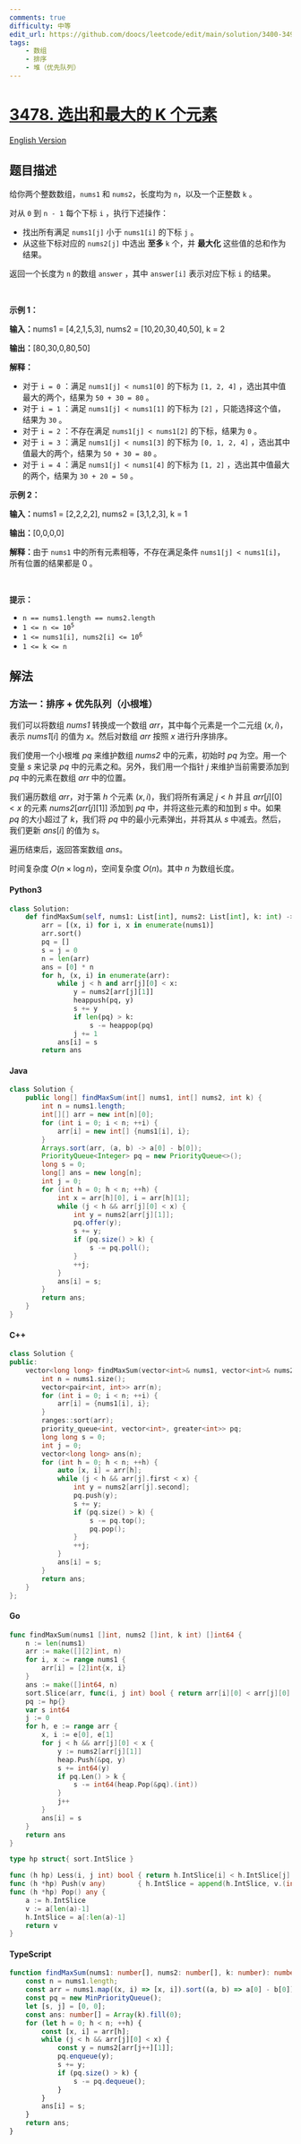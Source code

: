 ```yaml
---
comments: true
difficulty: 中等
edit_url: https://github.com/doocs/leetcode/edit/main/solution/3400-3499/3478.Choose%20K%20Elements%20With%20Maximum%20Sum/README.md
tags:
    - 数组
    - 排序
    - 堆（优先队列）
---
```


<!-- problem:start -->

# [3478. 选出和最大的 K 个元素](https://leetcode.cn/problems/choose-k-elements-with-maximum-sum)

[English Version](/solution/3400-3499/3478.Choose%20K%20Elements%20With%20Maximum%20Sum/README_EN.md)

## 题目描述

<!-- description:start -->

<p>给你两个整数数组，<code>nums1</code> 和 <code>nums2</code>，长度均为 <code>n</code>，以及一个正整数 <code>k</code> 。</p>

<p>对从 <code>0</code> 到 <code>n - 1</code> 每个下标 <code>i</code> ，执行下述操作：</p>

<ul>
	<li>找出所有满足 <code>nums1[j]</code> 小于 <code>nums1[i]</code> 的下标 <code>j</code> 。</li>
	<li>从这些下标对应的 <code>nums2[j]</code> 中选出 <strong>至多</strong> <code>k</code> 个，并 <strong>最大化</strong> 这些值的总和作为结果。</li>
</ul>

<p>返回一个长度为 <code>n</code> 的数组 <code>answer</code> ，其中 <code>answer[i]</code> 表示对应下标 <code>i</code> 的结果。</p>

<p>&nbsp;</p>

<p><strong class="example">示例 1：</strong></p>

<div class="example-block">
<p><strong>输入：</strong><span class="example-io">nums1 = [4,2,1,5,3], nums2 = [10,20,30,40,50], k = 2</span></p>

<p><strong>输出：</strong><span class="example-io">[80,30,0,80,50]</span></p>

<p><strong>解释：</strong></p>

<ul>
	<li>对于 <code>i = 0</code> ：满足 <code>nums1[j] &lt; nums1[0]</code> 的下标为 <code>[1, 2, 4]</code> ，选出其中值最大的两个，结果为 <code>50 + 30 = 80</code> 。</li>
	<li>对于 <code>i = 1</code> ：满足 <code>nums1[j] &lt; nums1[1]</code> 的下标为 <code>[2]</code> ，只能选择这个值，结果为 <code>30</code> 。</li>
	<li>对于 <code>i = 2</code> ：不存在满足 <code>nums1[j] &lt; nums1[2]</code> 的下标，结果为 <code>0</code> 。</li>
	<li>对于 <code>i = 3</code> ：满足 <code>nums1[j] &lt; nums1[3]</code> 的下标为 <code>[0, 1, 2, 4]</code> ，选出其中值最大的两个，结果为 <code>50 + 30 = 80</code> 。</li>
	<li>对于 <code>i = 4</code> ：满足 <code>nums1[j] &lt; nums1[4]</code> 的下标为 <code>[1, 2]</code> ，选出其中值最大的两个，结果为 <code>30 + 20 = 50</code> 。</li>
</ul>
</div>

<p><strong class="example">示例 2：</strong></p>

<div class="example-block">
<p><strong>输入：</strong><span class="example-io">nums1 = [2,2,2,2], nums2 = [3,1,2,3], k = 1</span></p>

<p><strong>输出：</strong><span class="example-io">[0,0,0,0]</span></p>

<p><strong>解释：</strong>由于 <code>nums1</code> 中的所有元素相等，不存在满足条件 <code>nums1[j] &lt; nums1[i]</code>，所有位置的结果都是 0 。</p>
</div>

<p>&nbsp;</p>

<p><strong>提示：</strong></p>

<ul>
	<li><code>n == nums1.length == nums2.length</code></li>
	<li><code>1 &lt;= n &lt;= 10<sup>5</sup></code></li>
	<li><code>1 &lt;= nums1[i], nums2[i] &lt;= 10<sup>6</sup></code></li>
	<li><code>1 &lt;= k &lt;= n</code></li>
</ul>

<!-- description:end -->

## 解法

<!-- solution:start -->

### 方法一：排序 + 优先队列（小根堆）

我们可以将数组 $\textit{nums1}$ 转换成一个数组 $\textit{arr}$，其中每个元素是一个二元组 $(x, i)$，表示 $\textit{nums1}[i]$ 的值为 $x$。然后对数组 $\textit{arr}$ 按照 $x$ 进行升序排序。

我们使用一个小根堆 $\textit{pq}$ 来维护数组 $\textit{nums2}$ 中的元素，初始时 $\textit{pq}$ 为空。用一个变量 $\textit{s}$ 来记录 $\textit{pq}$ 中的元素之和。另外，我们用一个指针 $j$ 来维护当前需要添加到 $\textit{pq}$ 中的元素在数组 $\textit{arr}$ 中的位置。

我们遍历数组 $\textit{arr}$，对于第 $h$ 个元素 $(x, i)$，我们将所有满足 $j < h$ 并且 $\textit{arr}[j][0] < x$ 的元素 $\textit{nums2}[\textit{arr}[j][1]]$ 添加到 $\textit{pq}$ 中，并将这些元素的和加到 $\textit{s}$ 中。如果 $\textit{pq}$ 的大小超过了 $k$，我们将 $\textit{pq}$ 中的最小元素弹出，并将其从 $\textit{s}$ 中减去。然后，我们更新 $\textit{ans}[i]$ 的值为 $\textit{s}$。

遍历结束后，返回答案数组 $\textit{ans}$。

时间复杂度 $O(n \times \log n)$，空间复杂度 $O(n)$。其中 $n$ 为数组长度。

<!-- tabs:start -->

#### Python3

```python
class Solution:
    def findMaxSum(self, nums1: List[int], nums2: List[int], k: int) -> List[int]:
        arr = [(x, i) for i, x in enumerate(nums1)]
        arr.sort()
        pq = []
        s = j = 0
        n = len(arr)
        ans = [0] * n
        for h, (x, i) in enumerate(arr):
            while j < h and arr[j][0] < x:
                y = nums2[arr[j][1]]
                heappush(pq, y)
                s += y
                if len(pq) > k:
                    s -= heappop(pq)
                j += 1
            ans[i] = s
        return ans
```

#### Java

```java
class Solution {
    public long[] findMaxSum(int[] nums1, int[] nums2, int k) {
        int n = nums1.length;
        int[][] arr = new int[n][0];
        for (int i = 0; i < n; ++i) {
            arr[i] = new int[] {nums1[i], i};
        }
        Arrays.sort(arr, (a, b) -> a[0] - b[0]);
        PriorityQueue<Integer> pq = new PriorityQueue<>();
        long s = 0;
        long[] ans = new long[n];
        int j = 0;
        for (int h = 0; h < n; ++h) {
            int x = arr[h][0], i = arr[h][1];
            while (j < h && arr[j][0] < x) {
                int y = nums2[arr[j][1]];
                pq.offer(y);
                s += y;
                if (pq.size() > k) {
                    s -= pq.poll();
                }
                ++j;
            }
            ans[i] = s;
        }
        return ans;
    }
}
```

#### C++

```cpp
class Solution {
public:
    vector<long long> findMaxSum(vector<int>& nums1, vector<int>& nums2, int k) {
        int n = nums1.size();
        vector<pair<int, int>> arr(n);
        for (int i = 0; i < n; ++i) {
            arr[i] = {nums1[i], i};
        }
        ranges::sort(arr);
        priority_queue<int, vector<int>, greater<int>> pq;
        long long s = 0;
        int j = 0;
        vector<long long> ans(n);
        for (int h = 0; h < n; ++h) {
            auto [x, i] = arr[h];
            while (j < h && arr[j].first < x) {
                int y = nums2[arr[j].second];
                pq.push(y);
                s += y;
                if (pq.size() > k) {
                    s -= pq.top();
                    pq.pop();
                }
                ++j;
            }
            ans[i] = s;
        }
        return ans;
    }
};
```

#### Go

```go
func findMaxSum(nums1 []int, nums2 []int, k int) []int64 {
	n := len(nums1)
	arr := make([][2]int, n)
	for i, x := range nums1 {
		arr[i] = [2]int{x, i}
	}
	ans := make([]int64, n)
	sort.Slice(arr, func(i, j int) bool { return arr[i][0] < arr[j][0] })
	pq := hp{}
	var s int64
	j := 0
	for h, e := range arr {
		x, i := e[0], e[1]
		for j < h && arr[j][0] < x {
			y := nums2[arr[j][1]]
			heap.Push(&pq, y)
			s += int64(y)
			if pq.Len() > k {
				s -= int64(heap.Pop(&pq).(int))
			}
			j++
		}
		ans[i] = s
	}
	return ans
}

type hp struct{ sort.IntSlice }

func (h hp) Less(i, j int) bool { return h.IntSlice[i] < h.IntSlice[j] }
func (h *hp) Push(v any)        { h.IntSlice = append(h.IntSlice, v.(int)) }
func (h *hp) Pop() any {
	a := h.IntSlice
	v := a[len(a)-1]
	h.IntSlice = a[:len(a)-1]
	return v
}
```

#### TypeScript

```ts
function findMaxSum(nums1: number[], nums2: number[], k: number): number[] {
    const n = nums1.length;
    const arr = nums1.map((x, i) => [x, i]).sort((a, b) => a[0] - b[0]);
    const pq = new MinPriorityQueue();
    let [s, j] = [0, 0];
    const ans: number[] = Array(k).fill(0);
    for (let h = 0; h < n; ++h) {
        const [x, i] = arr[h];
        while (j < h && arr[j][0] < x) {
            const y = nums2[arr[j++][1]];
            pq.enqueue(y);
            s += y;
            if (pq.size() > k) {
                s -= pq.dequeue();
            }
        }
        ans[i] = s;
    }
    return ans;
}
```

<!-- tabs:end -->

<!-- solution:end -->

<!-- problem:end -->
